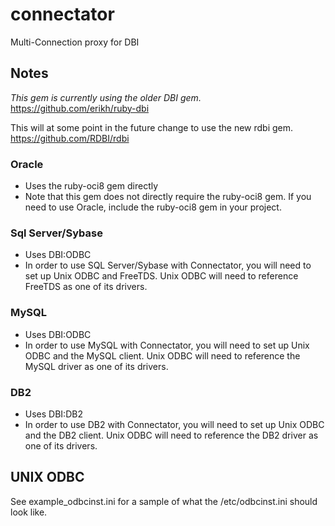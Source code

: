 # connectator

Multi-Connection proxy for DBI

## Notes

*This gem is currently using the older DBI gem.*
https://github.com/erikh/ruby-dbi

This will at some point in the future change to use the new rdbi gem.
https://github.com/RDBI/rdbi

### Oracle

* Uses the ruby-oci8 gem directly
* Note that this gem does not directly require the ruby-oci8 gem.  If you need
to use Oracle, include the ruby-oci8 gem in your project.

### Sql Server/Sybase

* Uses DBI:ODBC
* In order to use SQL Server/Sybase with Connectator, you will need to set up
Unix ODBC and FreeTDS.  Unix ODBC will need to reference FreeTDS as one of its
drivers.

### MySQL

* Uses DBI:ODBC
* In order to use MySQL with Connectator, you will need to set up Unix ODBC and
the MySQL client. Unix ODBC will need to reference the MySQL driver as one of
its drivers.

### DB2

* Uses DBI:DB2
* In order to use DB2 with Connectator, you will need to set up Unix ODBC and
the DB2 client. Unix ODBC will need to reference the DB2 driver as one of its
drivers.

## UNIX ODBC

See example_odbcinst.ini for a sample of what the /etc/odbcinst.ini should look like.
